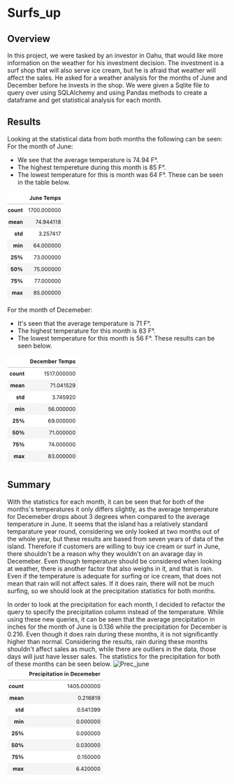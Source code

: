 # Surfs_up
## Overview 
In this project, we were tasked by an investor in Oahu, that would like more information on the weather for his investment decision. The investment is a surf shop that will also serve ice cream, but he is afraid that weather will affect the sales. He asked for a weather analysis for the months of June and December before he invests in the shop. We were given a Sqlite file to query over using SQLAlchemy and using Pandas methods to create a dataframe and get statistical analysis for each month. 

## Results
Looking at the statistical data from both months the following can be seen:
For the month of June:
 * We see that the average temperature is 74.94 F°.
 * The highest tempereture during this month is 85 F°.
 * The lowest temperature for this is month was 64 F°. These can be seen in the table below.
 
 ![Jun_temp](https://github.com/Mparra14/Surfs_up/blob/main/June_temp.png)
 
 For the month of Decemeber:
 * It's seen that the average temperature is 71 F°.
 * The highest temperature for this month is 83 F°.
 * The lowest temperature for this month is 56 F°. These results can be seen below. 
 
 ![Dec_temp](https://github.com/Mparra14/Surfs_up/blob/main/December_temp.png)
 
## Summary 
 With the statistics for each month, it can be seen that for both of the months's temperatures it only differs slightly, as the average temperature for Decemeber drops about 3 degrees when compared to the average temperature in June. It seems that the island has a relatively standard temparature year round, considering we only looked at two months out of the whole year, but these results are based from seven years of data of the island. Therefore if customers are willing to buy ice cream or surf  in June, there shouldn't be a reason why they wouldn't on an avarage day in Decemeber. Even though temperature should be considered when looking at weather, there is another factor that also weighs in it, and that is rain. Even if the temperature is adequate for surfing or ice cream, that does not mean that rain will not affect sales. If it does rain, there will not be much surfing, so we should look at the precipitation statistics for both months. 

In order to look at the precipitation for each month, I decided to refactor the query to specify the precipitation column instead of the temperature. While using these new queries, it can be seen that the average precipitation in inches for the month of June is 0.136 while the precipitation for December is 0.216. Even though it does rain during these months, it is not significantly higher than normal. Considering the results, rain during these months shouldn't affect sales as much, while there are outliers in the data, those days will just have lesser sales. The statistics for the precipitation for both of these months can be seen below. 
![Prec_june]()
![prec_dec](https://github.com/Mparra14/Surfs_up/blob/main/precipitation_dec.png)

